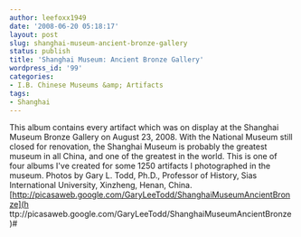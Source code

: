 ```yaml
---
author: leefoxx1949
date: '2008-06-20 05:18:17'
layout: post
slug: shanghai-museum-ancient-bronze-gallery
status: publish
title: 'Shanghai Museum: Ancient Bronze Gallery'
wordpress_id: '99'
categories:
- I.B. Chinese Museums &amp; Artifacts
tags:
- Shanghai
---
```


This album contains every artifact which was on display at the Shanghai Museum
Bronze Gallery on August 23, 2008. With the National Museum still closed for
renovation, the Shanghai Museum is probably the greatest museum in all China,
and one of the greatest in the world. This is one of four albums I've created
for some 1250 artifacts I photographed in the museum. Photos by Gary L. Todd,
Ph.D., Professor of History, Sias International University, Xinzheng, Henan,
China. [http://picasaweb.google.com/GaryLeeTodd/ShanghaiMuseumAncientBronze](h
ttp://picasaweb.google.com/GaryLeeTodd/ShanghaiMuseumAncientBronze)#

